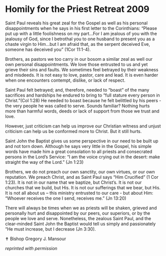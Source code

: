 # Homily for the Priest Retreat 2009

Saint Paul reveals his great zeal for the Gospel as well as his personal disappointments when he says in his first letter to the Corinthians: “Please put up with a little foolishness on my part…For I am jealous of you with the jealousy of God, since I betrothal you to one husband to present you as a chaste virgin to Him…but I am afraid that, as the serpent deceived Eve, someone has deceived you” (1Cor 11:1-4).

Brothers, as pastors we too carry in our bosom a similar zeal as well our own personal disappointments. We love those entrusted to us and yet grieve their sins and faults. We sometimes feel betrayed by their weakness and misdeeds. It is not easy to love, pastor, care and lead. It is even harder when one encounters contempt, dislike, or lack of respect.

Saint Paul felt betrayed; and, therefore, needed to “boast” of the many sacrifices and hardships he endured to bring to “full stature every person in Christ.”(Col 1:28) He needed to boast because he felt belittled by his peers - the very people he was called to serve. Sounds familiar? Nothing hurts more than harmful words, deeds or lack of support from those we trust and love.

However, just criticism can help us improve our Christian witness and unjust criticism can help us be conformed more to Christ. But it still hurts.

Saint John the Baptist gives us some perspective in our need to be built up and not torn down. Although he says very little in the Gospel, his simple words have made him a great consolation to all priests and consecrated persons in the Lord’s Service: “I am the voice crying out in the desert: make straight the way of the Lord.” (Jn 1:23)

Brothers, we do not preach our own sanctity, our own virtues, or our own reputation. We preach Christ, and as Saint Paul says “Him Crucified” (1 Cor 1:23). It is not in our name that we baptize, but Christ’s. It is not our churches that we build, but His. It is not our sufferings that we bear, but His. It is not all about us – this ministry entrusted to our care - but about Him: “Whoever receives the one I send, receives me.” (Jn 13:20)

There will always be times when we as priests will be shaken, grieved and personally hurt and disappointed by our peers, our superiors, or by the people we love and serve. Nonetheless, the zealous Saint Paul, and the clear-minded Saint John the Baptist would tell us simply and passionately “He must increase, but I decrease (Jn 3:30).

&#10013; Bishop Gregory J. Mansour

*reprinted with permission*
